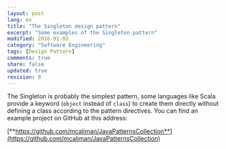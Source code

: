 ```yaml
---
layout: post
lang: en
title: "The Singleton design pattern"
excerpt: "Some examples of the Singleton pattern"
modified: 2016-01-03
category: "Software Engineering"
tags: [Design Pattern]
comments: true
share: false
updated: true
revision: 0
---
```


The Singleton is probably the simplest pattern, some languages like Scala provide 
a keyword (`object` instead of `class`) to create them directly without defining a class according to the 
pattern directives.
You can find an example project on GitHub at this address:

[**https://github.com/mcaliman/JavaPatternsCollection**](https://github.com/mcaliman/JavaPatternsCollection)


